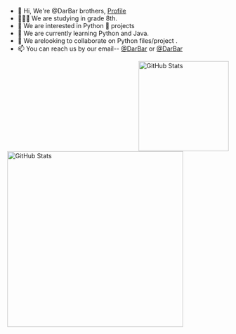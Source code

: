 - 👋 Hi, We're @DarBar brothers, [Profile](https://github.com/InvisiblePro)
- 👨🏻‍🎓 We are studying in grade 8th.
- 👀 We are interested in Python 🐍 projects
- 🌱 We are currently learning Python and Java.
- 💞️ We arelooking to collaborate on Python files/project .
- 📫 You can reach us by our email-- [@DarBar](mailto:dhyeyrathodsir@gmail.com) or [@DarBar](mailto:rathod.bhavy77@gmail.com)

<img alt="GitHub Stats" src="https://github-readme-stats.vercel.app/api?username=InvisiblePro&show_icons=true&theme=radical&title_color=00ffff&text_color=ed0011" height="205" align="right"/> <img alt="GitHub Stats" src="https://github-readme-stats.vercel.app/api/top-langs/?username=InvisiblePro&hide_border=false&theme=radical&show_icons=true&bg_color=151415&text_color=fff&title_color=0ff" width="400" align="left"/>
